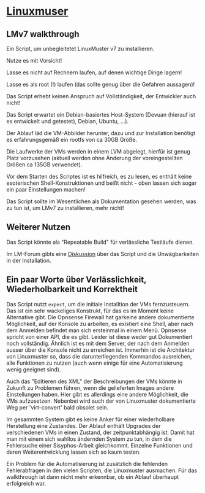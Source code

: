# [Linuxmuser](https://www.linuxmuster.net/de/home/)

## LMv7 walkthrough

Ein Script, um unbegleitetet LinuxMuster v7 zu installieren.

Nutze es mit Vorsicht!

Lasse es nicht auf Rechnern laufen, auf denen wichtige Dinge lagern!

Lasse es als root (!) laufen (das sollte genug über die Gefahren aussagen)!

Das Script erhebt keinen Anspruch auf Vollständigkeit, der Entwickler auch
nicht!

Das Script erwartet ein Debian-basiertes Host-System (Devuan (hierauf ist es
entwickelt und getestet), Debian, Ubuntu, ...).

Der Ablauf läd die VM-Abbilder herunter, dazu und zur Installation benötigt es
erfahrungsgemäß ein rootfs von ca 30GB Größe.

Die Laufwerke der VMs werden in einem LVM abgelegt, hierfür ist genug Platz
vorzusehen (aktuell werden ohne Änderung der voreingestellten Größen ca 135GB
verwendet).

Vor dem Starten des Scriptes ist es hilfreich, es zu lesen, es enthält keine
esoterischen Shell-Konstruktionen und beißt nicht - oben lassen sich sogar ein
paar Einstellungen machen!

Das Script sollte im Wesentlichen als Dokumentation gesehen werden, was zu tun
ist, um LMv7 zu installieren, mehr nicht!

## Weiterer Nutzen

Das Script könnte als "Repeatable Build" für verlässliche Testläufe dienen.

Im LM-Forum gibts eine
[Diskussion](https://ask.linuxmuster.net/t/lm-v7-walkthrough/4552/92) über das
Script und die Unwägbarkeiten in der Installation.

## Ein paar Worte über Verlässlichkeit, Wiederholbarkeit und Korrektheit

Das Script nutzt `expect`, um die initiale Installtion der VMs fernzusteuern.
Das ist ein sehr wackeliges Konstrukt, für das es im Moment keine Alternative
gibt. Die Opnsense Firewall hat garkeine andere dokumentierte Möglichkeit, auf
der Konsole zu arbeiten, es existiert eine Shell, aber nach dem Anmelden
befindet man sich ersteinmal in einem Menü. Opnsense spricht von einer API, die
es gibt. Leider ist diese weder gut Dokumentiert noch vollständig. Ähnlich ist
es mit dem Server, der nach dem Anmelden ausser über die Konsole nicht zu
erreichen ist. Immerhin ist die Architektur von Linuxmuster so, dass die
darunterliegenden Kommandos ausreichen, alle Funktionen zu nutzen (auch wenn
einige für eine Automatisierung wenig geeignet sind).

Auch das "Editieren des XML" der Beschreibungen der VMs könnte in Zukunft zu
Problemen führen, wenn die gelieferten Images andere Einstellungen haben. Hier
gibt es allerdings eine andere Möglichkeit, die VMs aufzusetzen. Nebenbei wird
auch der von Linuxmuster dokumentierte Weg per 'virt-convert' bald obsolet
sein.

Im gesammten System gibt es keine Anker für einer wiederholbare Herstellung
eine Zustandes. Der Ablauf enthält Upgrades der verschiedenen VMs in einen
Zustand, der zeitpunktabhängig ist. Damit hat man mit einem sich wahllos
ändernden System zu tun, in dem die Fehlersuche einer Sisyphos-Arbeit
gleichkommt. Einzelne Funktionen und deren Weiterentwicklung lassen sich so
kaum testen.

Ein Problem für die Automatisierung ist zusätzlich die fehlenden Fehlerabfragen
in den vielen Scripten, die Linuxmuster ausmachen. Für das walkthrough ist dann
nicht mehr erkennbar, ob ein Ablauf überhaupt erfolgreich war.

